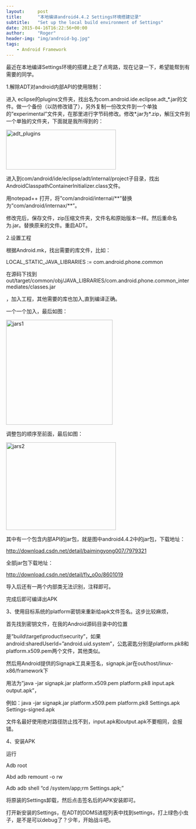 ```yaml
---
layout:     post
title:      "本地编译android4.4.2 Settings环境搭建记录"
subtitle:   "Set up the local build environment of Settings"
date: 2015-04-16T16:22:56+00:00
author:     "Roger"
header-img: "img/android-bg.jpg"
tags:
    - Android Framework
---
```

最近在本地编译Settings环境的搭建上走了点弯路，现在记录一下，希望能帮到有需要的同学。

1.解除ADT对android内部API的使用限制：

进入 eclipse的plugins文件夹，找出名为com.android.ide.eclipse.adt_\*.jar的文件。做一个备份（以防修改错了），另外复制一份改文件到一个单独的&#8221;experimental”文件夹，在那里进行字节码修改。修改\*.jar为*.zip，解压文件到一个单独的文件夹，下面就是我所得到的：

[<img class="alignnone size-medium wp-image-73" src="http://2.rogerbolg.sinaapp.com/wp-content/uploads/2015/04/adt_plugins-300x109.png" alt="adt_plugins" width="300" height="109" />](http://2.rogerbolg.sinaapp.com/wp-content/uploads/2015/04/adt_plugins.png)

进入到com/android/ide/eclipse/adt/internal/project子目录，找出AndroidClasspathContainerInitializer.class文件。

用notepad++ 打开，将&#8221;com/android/internal/\*\*”替换为&#8221;com/android/internax/\*\*”。

修改完后，保存文件，zip压缩文件夹，文件名和原始版本一样。然后重命名为.jar。替换原来的文件。重启ADT。

2.设置工程

根据Android.mk，找出需要的库文件，比如：

LOCAL\_STATIC\_JAVA_LIBRARIES := com.android.phone.common

在源码下找到out/target/common/obj/JAVA\_LIBRARIES/com.android.phone.common\_intermediates/classes.jar

，加入工程，其他需要的库也加入,直到编译正确。

一个一个加入，最后如图：

[<img class="alignnone size-full wp-image-74" src="http://2.rogerbolg.sinaapp.com/wp-content/uploads/2015/04/jars1.jpg" alt="jars1" width="291" height="287" />](http://2.rogerbolg.sinaapp.com/wp-content/uploads/2015/04/jars1.jpg)

调整包的顺序至前面，最后如图：

[<img class="alignnone size-medium wp-image-75" src="http://2.rogerbolg.sinaapp.com/wp-content/uploads/2015/04/jars2-300x240.jpg" alt="jars2" width="300" height="240" />](http://2.rogerbolg.sinaapp.com/wp-content/uploads/2015/04/jars2.jpg)

其中有一个包含内部API的jar包，就是图中android4.4.2中的jar包，下载地址：

<a title="http://download.csdn.net/detail/baimingyong007/7979321" href="http://download.csdn.net/detail/baimingyong007/7979321" target="_blank">http://download.csdn.net/detail/baimingyong007/7979321</a>

全部jar包下载地址：

<a title="http://download.csdn.net/detail/baimingyong007/7979321" href="http://download.csdn.net/detail/baimingyong007/7979321" target="_blank">http://download.csdn.net/detail/fly_o0o/8601019</a>

导入后还有一两个内部类无法识别，注释即可。

完成后即可编译出APK

<!--more-->

3、使用目标系统的platform密钥来重新给apk文件签名。这步比较麻烦，

首先找到密钥文件，在我的Android源码目录中的位置

是&#8221;build\target\product\security&#8221;，如果android:sharedUserId=&#8221;android.uid.system&#8221;，公匙密匙分别是platform.pk8和platform.x509.pem两个文件，其他类似。

然后用Android提供的Signapk工具来签名，signapk.jar在out/host/linux-x86/framework下

用法为&#8221;java -jar signapk.jar platform.x509.pem platform.pk8 input.apk output.apk&#8221;，

例如：java -jar signapk.jar platform.x509.pem platform.pk8 Settings.apk Settings-signed.apk

文件名最好使用绝对路径防止找不到，input.apk和output.apk不要相同，会报错。

4、安装APK

运行

Adb root

Abd adb remount -o rw

Adb adb shell &#8220;cd /system/app;rm Settings.apk;&#8221;

将原装的Settings卸载，然后点击签名后的APK安装即可。

打开新安装的Settings，在ADT的DDMS进程列表中找到settings，打上绿色小虫子，是不是可以debug了？少年，开始战斗吧。
